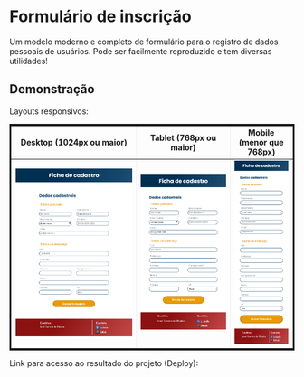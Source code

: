 # Formulário de inscrição

Um modelo moderno e completo de formulário para o registro de dados pessoais de usuários. Pode ser facilmente reproduzido e tem diversas utilidades!

## Demonstração

Layouts responsivos:

<table style="width: 100%; border: solid;" border="2px" cellspacing="0" cellpadding="1%">
  <tr>
    <th scope="col">Desktop (1024px ou maior)</th>
    <th scope="col">Tablet (768px ou maior)</th>
    <th scope="col">Mobile (menor que 768px)</th>
  </tr>
  <tr>
    <td width="40%"><img src="./assets/Designes Responsivos/screencapture-desktop.png" rel="Layout desktop" /></td>
    <td width="30%"><img src="./assets/Designes Responsivos/screencapture-tablet.png" rel="Layout tablet" /></td>
    <td width="20%"><img src="./assets/Designes Responsivos/screencapture-mobile.png" rel="Layout mobile" /></td>
  </tr>
</table>

Link para acesso ao resultado do projeto (Deploy):

<link>

